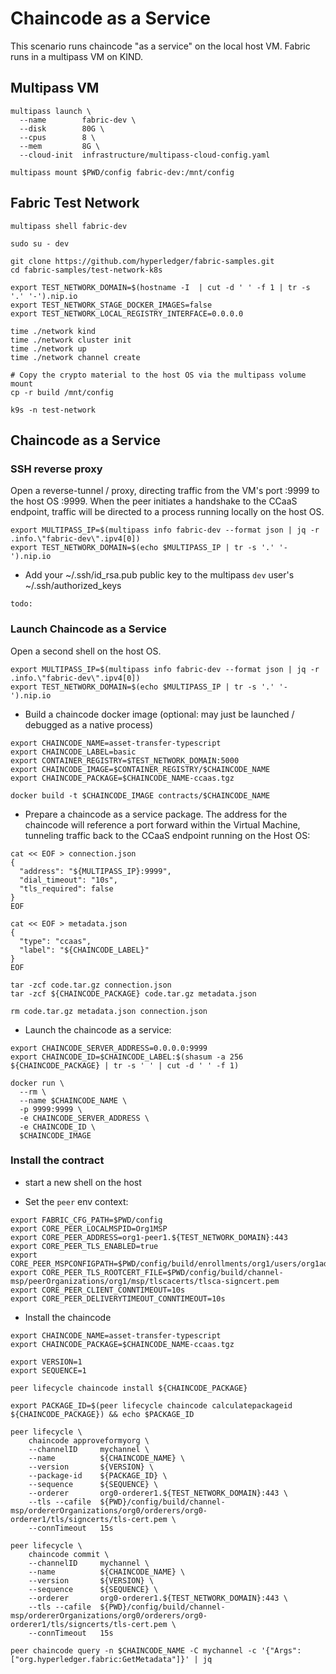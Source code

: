# Chaincode as a Service

This scenario runs chaincode "as a service" on the local host VM.  Fabric runs in a multipass VM on KIND.


## Multipass VM

```shell
multipass launch \
  --name        fabric-dev \
  --disk        80G \
  --cpus        8 \
  --mem         8G \
  --cloud-init  infrastructure/multipass-cloud-config.yaml

multipass mount $PWD/config fabric-dev:/mnt/config

```


## Fabric Test Network

```shell
multipass shell fabric-dev

sudo su - dev
```

```shell
git clone https://github.com/hyperledger/fabric-samples.git
cd fabric-samples/test-network-k8s

export TEST_NETWORK_DOMAIN=$(hostname -I  | cut -d ' ' -f 1 | tr -s '.' '-').nip.io
export TEST_NETWORK_STAGE_DOCKER_IMAGES=false
export TEST_NETWORK_LOCAL_REGISTRY_INTERFACE=0.0.0.0

time ./network kind
time ./network cluster init
time ./network up
time ./network channel create

# Copy the crypto material to the host OS via the multipass volume mount
cp -r build /mnt/config

```

```shell
k9s -n test-network
```


## Chaincode as a Service

### SSH reverse proxy

Open a reverse-tunnel / proxy, directing traffic from the VM's port :9999 to the host OS :9999.
When the peer initiates a handshake to the CCaaS endpoint, traffic will be directed to a process
running locally on the host OS.

```shell
export MULTIPASS_IP=$(multipass info fabric-dev --format json | jq -r .info.\"fabric-dev\".ipv4[0])
export TEST_NETWORK_DOMAIN=$(echo $MULTIPASS_IP | tr -s '.' '-').nip.io

```

- Add your ~/.ssh/id_rsa.pub public key to the multipass `dev` user's ~/.ssh/authorized_keys

```shell
todo:
```


### Launch Chaincode as a Service

Open a second shell on the host OS.

```shell
export MULTIPASS_IP=$(multipass info fabric-dev --format json | jq -r .info.\"fabric-dev\".ipv4[0])
export TEST_NETWORK_DOMAIN=$(echo $MULTIPASS_IP | tr -s '.' '-').nip.io

```

- Build a chaincode docker image (optional: may just be launched / debugged as a native process)
```shell
export CHAINCODE_NAME=asset-transfer-typescript
export CHAINCODE_LABEL=basic
export CONTAINER_REGISTRY=$TEST_NETWORK_DOMAIN:5000
export CHAINCODE_IMAGE=$CONTAINER_REGISTRY/$CHAINCODE_NAME
export CHAINCODE_PACKAGE=$CHAINCODE_NAME-ccaas.tgz

docker build -t $CHAINCODE_IMAGE contracts/$CHAINCODE_NAME

```

- Prepare a chaincode as a service package.  The address for the chaincode will reference a port forward
  within the Virtual Machine, tunneling traffic back to the CCaaS endpoint running on the Host OS:
```shell
cat << EOF > connection.json
{
  "address": "${MULTIPASS_IP}:9999",
  "dial_timeout": "10s",
  "tls_required": false
}
EOF

cat << EOF > metadata.json
{
  "type": "ccaas",
  "label": "${CHAINCODE_LABEL}"
}
EOF

tar -zcf code.tar.gz connection.json
tar -zcf ${CHAINCODE_PACKAGE} code.tar.gz metadata.json

rm code.tar.gz metadata.json connection.json

```

- Launch the chaincode as a service:
```shell
export CHAINCODE_SERVER_ADDRESS=0.0.0.0:9999
export CHAINCODE_ID=$CHAINCODE_LABEL:$(shasum -a 256 ${CHAINCODE_PACKAGE} | tr -s ' ' | cut -d ' ' -f 1)

docker run \
  --rm \
  --name $CHAINCODE_NAME \
  -p 9999:9999 \
  -e CHAINCODE_SERVER_ADDRESS \
  -e CHAINCODE_ID \
  $CHAINCODE_IMAGE

```


### Install the contract

- start a new shell on the host

- Set the `peer` env context:
```shell
export FABRIC_CFG_PATH=$PWD/config
export CORE_PEER_LOCALMSPID=Org1MSP
export CORE_PEER_ADDRESS=org1-peer1.${TEST_NETWORK_DOMAIN}:443
export CORE_PEER_TLS_ENABLED=true
export CORE_PEER_MSPCONFIGPATH=$PWD/config/build/enrollments/org1/users/org1admin/msp
export CORE_PEER_TLS_ROOTCERT_FILE=$PWD/config/build/channel-msp/peerOrganizations/org1/msp/tlscacerts/tlsca-signcert.pem
export CORE_PEER_CLIENT_CONNTIMEOUT=10s
export CORE_PEER_DELIVERYTIMEOUT_CONNTIMEOUT=10s

```

- Install the chaincode
```shell
export CHAINCODE_NAME=asset-transfer-typescript
export CHAINCODE_PACKAGE=$CHAINCODE_NAME-ccaas.tgz

export VERSION=1
export SEQUENCE=1

```

```shell
peer lifecycle chaincode install ${CHAINCODE_PACKAGE}

export PACKAGE_ID=$(peer lifecycle chaincode calculatepackageid ${CHAINCODE_PACKAGE}) && echo $PACKAGE_ID

peer lifecycle \
	chaincode approveformyorg \
	--channelID     mychannel \
	--name          ${CHAINCODE_NAME} \
	--version       ${VERSION} \
	--package-id    ${PACKAGE_ID} \
	--sequence      ${SEQUENCE} \
	--orderer       org0-orderer1.${TEST_NETWORK_DOMAIN}:443 \
	--tls --cafile  ${PWD}/config/build/channel-msp/ordererOrganizations/org0/orderers/org0-orderer1/tls/signcerts/tls-cert.pem \
	--connTimeout   15s

peer lifecycle \
	chaincode commit \
	--channelID     mychannel \
	--name          ${CHAINCODE_NAME} \
	--version       ${VERSION} \
	--sequence      ${SEQUENCE} \
	--orderer       org0-orderer1.${TEST_NETWORK_DOMAIN}:443 \
	--tls --cafile  ${PWD}/config/build/channel-msp/ordererOrganizations/org0/orderers/org0-orderer1/tls/signcerts/tls-cert.pem \
	--connTimeout   15s

```

```shell
peer chaincode query -n $CHAINCODE_NAME -C mychannel -c '{"Args":["org.hyperledger.fabric:GetMetadata"]}' | jq

```


